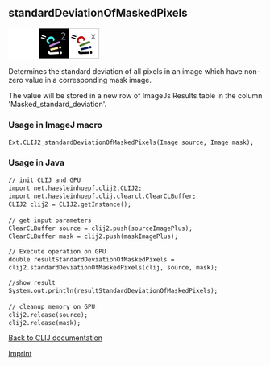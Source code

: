 ## standardDeviationOfMaskedPixels
<img src="images/mini_empty_logo.png"/><img src="images/mini_clij2_logo.png"/><img src="images/mini_clijx_logo.png"/>

Determines the standard deviation of all pixels in an image which have non-zero value in a corresponding mask image. 

The value will be stored in a new row of ImageJs
Results table in the column 'Masked_standard_deviation'.

### Usage in ImageJ macro
```
Ext.CLIJ2_standardDeviationOfMaskedPixels(Image source, Image mask);
```


### Usage in Java
```
// init CLIJ and GPU
import net.haesleinhuepf.clij2.CLIJ2;
import net.haesleinhuepf.clij.clearcl.ClearCLBuffer;
CLIJ2 clij2 = CLIJ2.getInstance();

// get input parameters
ClearCLBuffer source = clij2.push(sourceImagePlus);
ClearCLBuffer mask = clij2.push(maskImagePlus);
```

```
// Execute operation on GPU
double resultStandardDeviationOfMaskedPixels = clij2.standardDeviationOfMaskedPixels(clij, source, mask);
```

```
//show result
System.out.println(resultStandardDeviationOfMaskedPixels);

// cleanup memory on GPU
clij2.release(source);
clij2.release(mask);
```


[Back to CLIJ documentation](https://clij.github.io/)

[Imprint](https://clij.github.io/imprint)
